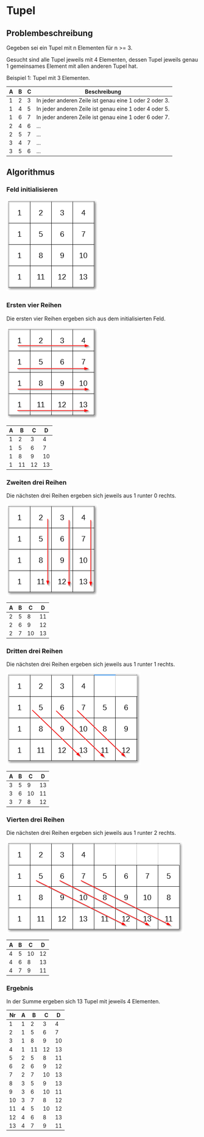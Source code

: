 # Tupel

## Problembeschreibung

Gegeben sei ein Tupel mit n Elementen für n >= 3.

Gesucht sind alle Tupel jeweils mit 4 Elementen, dessen Tupel jeweils genau 1 gemeinsames Element
mit allen anderen Tupel hat.

Beispiel 1: Tupel mit 3 Elementen.

A | B | C | Beschreibung
--|---|---|-------------------------------------------------------
1 | 2 | 3 | In jeder anderen Zeile ist genau eine 1 oder 2 oder 3.
1 | 4 | 5 | In jeder anderen Zeile ist genau eine 1 oder 4 oder 5.
1 | 6 | 7 | In jeder anderen Zeile ist genau eine 1 oder 6 oder 7.
2 | 4 | 6 | ...
2 | 5 | 7 | ...
3 | 4 | 7 | ...
3 | 5 | 6 | ...

## Algorithmus

### Feld initialisieren

![Initialisiertes Feld](./images/01_Initialized_Field.png)

### Ersten vier Reihen

Die ersten vier Reihen ergeben sich aus dem initialisierten Feld.

![Erste Reihen](./images/02_First_Rows.png)

A | B  | C  | D
--|----|----|---
1 |  2 |  3 |  4
1 |  5 |  6 |  7
1 |  8 |  9 | 10
1 | 11 | 12 | 13

### Zweiten drei Reihen

Die nächsten drei Reihen ergeben sich jeweils aus 1 runter 0 rechts.

![Zweite Reihen](./images/03_Second_Rows.png)

A | B | C  | D
--|---|----|---
2 | 5 |  8 | 11
2 | 6 |  9 | 12
2 | 7 | 10 | 13

### Dritten drei Reihen

Die nächsten drei Reihen ergeben sich jeweils aus 1 runter 1 rechts.

![Dritte Reihen](./images/04_Third_Rows.png)

A | B | C  | D
--|---|----|---
3 | 5 |  9 | 13
3 | 6 | 10 | 11
3 | 7 |  8 | 12

### Vierten drei Reihen

Die nächsten drei Reihen ergeben sich jeweils aus 1 runter 2 rechts.

![Vierte Reihen](./images/05_Fourth_Rows.png)

A | B | C  | D
--|---|----|---
4 | 5 | 10 | 12
4 | 6 |  8 | 13
4 | 7 |  9 | 11

### Ergebnis

In der Summe ergeben sich 13 Tupel mit jeweils 4 Elementen.

Nr | A | B  | C  | D
---|---|----|----|---
1  | 1 |  2 |  3 |  4
2  | 1 |  5 |  6 |  7
3  | 1 |  8 |  9 | 10
4  | 1 | 11 | 12 | 13
5  | 2 |  5 |  8 | 11
6  | 2 |  6 |  9 | 12
7  | 2 |  7 | 10 | 13
8  | 3 |  5 |  9 | 13
9  | 3 |  6 | 10 | 11
10 | 3 |  7 |  8 | 12
11 | 4 |  5 | 10 | 12
12 | 4 |  6 |  8 | 13
13 | 4 |  7 |  9 | 11
